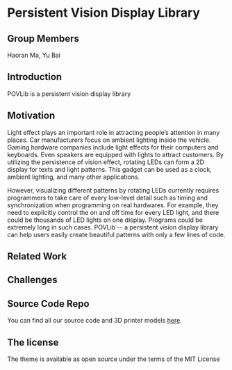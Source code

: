 # Persistent Vision Display Library

## Group Members

Haoran Ma, Yu Bai


## Introduction

POVLib is a persistent vision display library 

## Motivation

Light effect plays an important role in attracting people’s attention in many places. Car manufacturers focus on ambient lighting inside the vehicle. Gaming hardware companies include light effects for their computers and keyboards. Even speakers are equipped with lights to attract customers. By utilizing the persistence of vision effect, rotating LEDs can form a 2D display for texts and light patterns. This gadget can be used as a clock, ambient lighting, and many other applications. 

However, visualizing different patterns by rotating LEDs currently requires programmers to take care of every low-level detail such as timing and synchronization when programming on real hardwares. For example, they need to explicitly control the on and off time for every LED light, and there could be thousands of LED lights on one display. Programs could be extremely long in such cases. POVLib -- a persistent vision display library can help users easily create beautiful patterns with only a few lines of code.


## Related Work



## Challenges



## Source Code Repo

You can find all our source code and 3D printer models [here](https://github.com/mahaoran1997/PovLib).

## The license

The theme is available as open source under the terms of the MIT License



